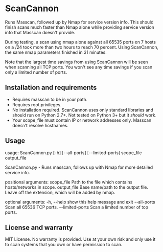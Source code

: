 # ScanCannon

Runs Masscan, followed up by Nmap for service version info.
This should finish scans much faster than Nmap alone while providing service version info that Masscan doesn't provide.

During testing, a scan using nmap alone against all 65535 ports on 7 hosts on a /24 took more than two hours to reach 70 percent. Using ScanCannon, the same nmap parameters finished in 31 minutes.

Note that the largest time savings from using ScanCannon will be seen when scanning all TCP ports. You won't see any time savings if you scan only a limited number of ports.

## Installation and requirements

* Requires masscan to be in your path.
* Requires root privileges.
* No installation required. ScanCannon uses only standard libraries and should run on Python 2.7+. Not tested on Python 3+ but it *should* work.
* Your scope_file must contain IP or network addresses only. Masscan doesn't resolve hostnames.

## Usage

usage: ScanCannon.py [-h] [--all-ports] [--limited-ports]
                     scope_file output_file

ScanCannon.py - Runs masscan, follows up with Nmap for more detailed service
info.

positional arguments:
  scope_file       Path to the file which contains hosts/networks in scope.
  output_file      Base name/path to the output file. Leave off the extension,
                   which will be added by nmap.

optional arguments:
  -h, --help       show this help message and exit
  --all-ports      Scan all 65536 TCP ports.
  --limited-ports  Scan a limited number of top ports.

## License and warranty

MIT License. No warranty is provided. Use at your own risk and only use it to scan systems that you own or have permission to scan.
